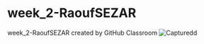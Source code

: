 # week_2-RaoufSEZAR
week_2-RaoufSEZAR created by GitHub Classroom
![Capturedd](https://user-images.githubusercontent.com/64332249/102618661-3ce6a300-414c-11eb-95ea-f76fad9f6ba1.JPG)
